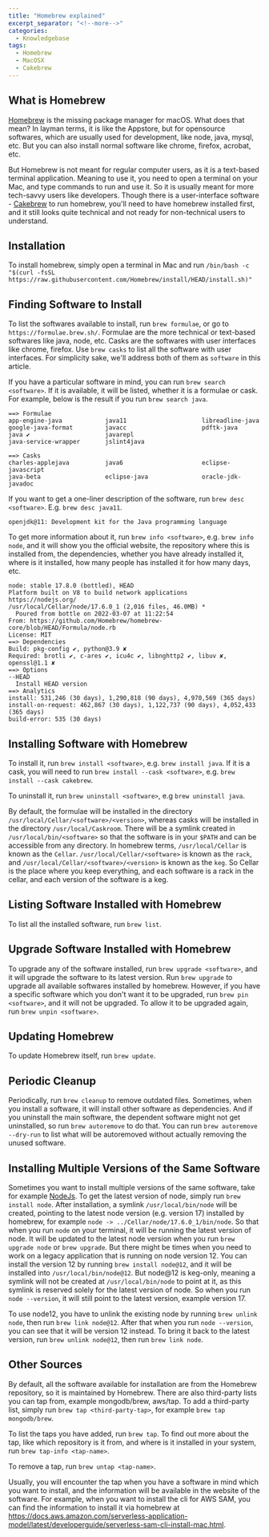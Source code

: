```yaml
---
title: "Homebrew explained"
excerpt_separator: "<!--more-->"
categories:
  - Knowledgebase
tags:
  - Homebrew
  - MacOSX
  - Cakebrew
---
```


## What is Homebrew

[Homebrew](https://brew.sh/) is the missing package manager for macOS. What does that mean? In layman terms, it is like the Appstore, but for opensource softwares, which are usually used for development, like node, java, mysql, etc. But you can also install normal software like chrome, firefox, acrobat, etc. 

But Homebrew is not meant for regular computer users, as it is a text-based terminal application. Meaning to use it, you need to open a terminal on your Mac, and type commands to run and use it. So it is usually meant for more tech-savvy users like developers. Though there is a user-interface software - [Cakebrew](https://www.cakebrew.com/) to run homebrew, you'll need to have homebrew installed first, and it still looks quite technical and not ready for non-technical users to understand. 

## Installation

To install homebrew, simply open a terminal in Mac and run `/bin/bash -c "$(curl -fsSL https://raw.githubusercontent.com/Homebrew/install/HEAD/install.sh)"`

## Finding Software to Install

To list the softwares available to install, run `brew formulae`, or go to `https://formulae.brew.sh/`. Formulae are the more technical or text-based softwares like java, node, etc. Casks are the softwares with user interfaces like chrome, firefox. Use `brew casks` to list all the software with user interfaces. For simplicity sake, we'll address both of them as `software` in this article. 

If you have a particular software in mind, you can run `brew search <software>`. If it is available, it will be listed, whether it is a formulae or cask. For example, below is the result if you run `brew search java`.

```
==> Formulae
app-engine-java            java11                     libreadline-java
google-java-format         javacc                     pdftk-java
java ✔                     javarepl
java-service-wrapper       jslint4java

==> Casks
charles-applejava          java6                      eclipse-javascript
java-beta                  eclipse-java               oracle-jdk-javadoc
```

If you want to get a one-liner description of the software, run `brew desc <software>`. E.g. `brew desc java11`. 

```
openjdk@11: Development kit for the Java programming language
```

To get more information about it, run `brew info <software>`, e.g. `brew info node`, and it will show you the official website, the repository where this is installed from, the dependencies, whether you have already installed it, where is it installed, how many people has installed it for how many days, etc. 

```
node: stable 17.8.0 (bottled), HEAD
Platform built on V8 to build network applications
https://nodejs.org/
/usr/local/Cellar/node/17.6.0_1 (2,016 files, 46.0MB) *
  Poured from bottle on 2022-03-07 at 11:22:54
From: https://github.com/Homebrew/homebrew-core/blob/HEAD/Formula/node.rb
License: MIT
==> Dependencies
Build: pkg-config ✔, python@3.9 ✘
Required: brotli ✔, c-ares ✔, icu4c ✔, libnghttp2 ✔, libuv ✘, openssl@1.1 ✘
==> Options
--HEAD
  Install HEAD version
==> Analytics
install: 531,246 (30 days), 1,290,818 (90 days), 4,970,569 (365 days)
install-on-request: 462,867 (30 days), 1,122,737 (90 days), 4,052,433 (365 days)
build-error: 535 (30 days)
```

## Installing Software with Homebrew

To install it, run `brew install <software>`, e.g. `brew install java`.
If it is a cask, you will need to run `brew install --cask <software>`, e.g. `brew install --cask cakebrew`.

To uninstall it, run `brew uninstall <software>`, e.g `brew uninstall java`.

By default, the formulae will be installed in the directory `/usr/local/Cellar/<software>/<version>`, whereas casks will be installed in the directory `/usr/local/Caskroom`. There will be a symlink created in `/usr/local/bin/<software>` so that the software is in your `$PATH` and can be accessible from any directory. In homebrew terms, `/usr/local/Cellar` is known as the `Cellar`. `/usr/local/Cellar/<software>` is known as the `rack`, and `/usr/local/Cellar/<software>/<version>` is known as the `keg`. So Cellar is the place where you keep everything, and each software is a rack in the cellar, and each version of the software is a keg. 

## Listing Software Installed with Homebrew

To list all the installed software, run `brew list`.

## Upgrade Software Installed with Homebrew

To upgrade any of the software installed, run `brew upgrade <software>`, and it will upgrade the software to its latest version. Run `brew upgrade` to upgrade all available softwares installed by homebrew. However, if you have a specific software which you don't want it to be upgraded, run `brew pin <software>`, and it will not be upgraded. To allow it to be upgraded again, run `brew unpin <software>`.

## Updating Homebrew

To update Homebrew itself, run `brew update`.

## Periodic Cleanup

Periodically, run `brew cleanup` to remove outdated files. Sometimes, when you install a software, it will install other software as dependencies. And if you uninstall the main software, the dependent software might not get uninstalled, so run `brew autoremove` to do that. You can run `brew autoremove --dry-run` to list what will be autoremoved without actually removing the unused software.

## Installing Multiple Versions of the Same Software

Sometimes you want to install multiple versions of the same software, take for example [NodeJs](https://nodejs.org/en/). To get the latest version of node, simply run `brew install node`. After installation, a symlink `/usr/local/bin/node` will be created, pointing to the latest node version (e.g. version 17) installed by homebrew, for example `node -> ../Cellar/node/17.6.0_1/bin/node`. So that when you run `node` on your terminal, it will be running the latest version of node. It will be updated to the latest node version when you run `brew upgrade node` or `brew upgrade`. But there might be times when you need to work on a legacy application that is running on node version 12. You can install the version 12 by running `brew install node@12`, and it will be installed into `/usr/local/bin/node@12`. But node@12 is keg-only, meaning a symlink will not be created at `/usr/local/bin/node` to point at it, as this symlink is reserved solely for the latest version of node. So when you run `node --version`, it will still point to the latest version, example version 17. 

To use node12, you have to unlink the existing node by running `brew unlink node`, then run `brew link node@12`. After that when you run `node --version`, you can see that it will be version 12 instead. To bring it back to the latest version, run `brew unlink node@12`, then run `brew link node`. 

## Other Sources

By default, all the software available for installation are from the Homebrew repository, so it is maintained by Homebrew. There are also third-party lists you can tap from, example mongodb/brew, aws/tap. To add a third-party list, simply run `brew tap <third-party-tap>`, for example `brew tap mongodb/brew`. 

To list the taps you have added, run `brew tap`. To find out more about the tap, like which repository is it from, and where is it installed in your system, run `brew tap-info <tap-name>`. 

To remove a tap, run `brew untap <tap-name>`. 

Usually, you will encounter the tap when you have a software in mind which you want to install, and the information will be available in the website of the software. For example, when you want to install the cli for AWS SAM, you can find the information to install it via homebrew at https://docs.aws.amazon.com/serverless-application-model/latest/developerguide/serverless-sam-cli-install-mac.html.

